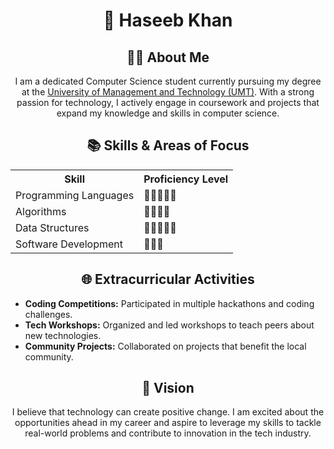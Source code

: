 <h1 align="center">🌟 Haseeb Khan</h1>

<h2 align="center">👨‍🎓 About Me</h2>
<p align="center">
    I am a dedicated Computer Science student currently pursuing my degree at the 
    <a href="https://www.umt.edu.pk">University of Management and Technology (UMT)</a>. 
    With a strong passion for technology, I actively engage in coursework and projects 
    that expand my knowledge and skills in computer science.
</p>

<h2 align="center">📚 Skills & Areas of Focus</h2>
<table align="center">
    <tr>
        <th>Skill</th>
        <th>Proficiency Level</th>
    </tr>
    <tr>
        <td>Programming Languages</td>
        <td>🌟🌟🌟🌟🌟</td> <!-- Replace with actual progress or badges -->
    </tr>
    <tr>
        <td>Algorithms</td>
        <td>🌟🌟🌟🌟</td>
    </tr>
    <tr>
        <td>Data Structures</td>
        <td>🌟🌟🌟🌟🌟</td>
    </tr>
    <tr>
        <td>Software Development</td>
        <td>🌟🌟🌟</td>
    </tr>
</table>

<h2 align="center">🌐 Extracurricular Activities</h2>
<ul>
    <li><strong>Coding Competitions:</strong> Participated in multiple hackathons and coding challenges.</li>
    <li><strong>Tech Workshops:</strong> Organized and led workshops to teach peers about new technologies.</li>
    <li><strong>Community Projects:</strong> Collaborated on projects that benefit the local community.</li>
</ul>

<h2 align="center">🚀 Vision</h2>
<p align="center">
    I believe that technology can create positive change. I am excited about the opportunities 
    ahead in my career and aspire to leverage my skills to tackle real-world problems and 
    contribute to innovation in the tech industry.
</p>
